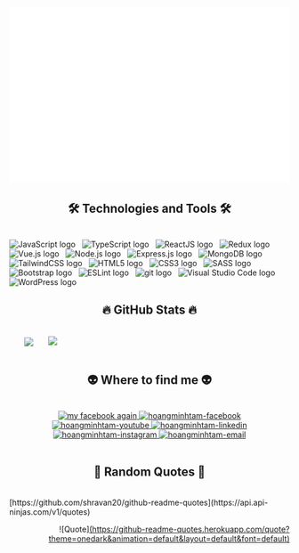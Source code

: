 <!--Hoang Tam cloned repo from Trungquandev -->
<a href="#" target="_blank">
  <img src="svg/minhtam.svg" width="1200" alt="Click to see the source" />
</a>

<h2 align="center">🛠 Technologies and Tools 🛠</h2>
<br>
<!-- https://simpleicons.org/ -->
<span><img src="https://img.shields.io/badge/JavaScript-282C34?logo=javascript&logoColor=F7DF1E" alt="JavaScript logo" title="JavaScript" height="25" /></span>
&nbsp;
<span><img src="https://img.shields.io/badge/TypeScript-282C34?logo=typescript&logoColor=3178C6" alt="TypeScript logo" title="TypeScript" height="25" /></span>
&nbsp;
<span><img src="https://img.shields.io/badge/ReactJS-282C34?logo=react&logoColor=61DAFB" alt="ReactJS logo" title="ReactJS" height="25" /></span>
&nbsp;
<span><img src="https://img.shields.io/badge/Redux-282C34?logo=redux&logoColor=764ABC" alt="Redux logo" title="Redux" height="25" /></span>
&nbsp;
<span><img src="https://img.shields.io/badge/Vue.js-282C34?logo=vue.js&logoColor=4FC08D" alt="Vue.js logo" title="Vue.js" height="25" /></span>
&nbsp;
<!-- <span><img src="https://img.shields.io/badge/Nuxt.js-282C34?logo=nuxt.js&logoColor=4FC08D" alt="Nuxt.js logo" title="Nuxt.js" height="25" /></span>
&nbsp; -->
<span><img src="https://img.shields.io/badge/Node.js-282C34?logo=node.js&logoColor=00F200" alt="Node.js logo" title="Node.js" height="25" /></span>
&nbsp;
<span><img src="https://img.shields.io/badge/Express-282C34?logo=express&logoColor=FFFFFF" alt="Express.js logo" title="Express.js" height="25" /></span>
&nbsp;
<span><img src="https://img.shields.io/badge/MongoDB-282C34?logo=mongodb&logoColor=47A248" alt="MongoDB logo" title="MongoDB" height="25" /></span>
&nbsp;
<span><img src="https://img.shields.io/badge/Tailwind%20CSS-282C34?logo=tailwind-css&logoColor=38B2AC" alt="TailwindCSS logo" title="TailwindCSS" height="25" /></span>
&nbsp;
<!-- <span><img src="https://img.shields.io/badge/Three.js-282C34?logo=three.js&logoColor=FFFFFF" alt="Three.js logo" title="Three.js" height="25" /></span>
&nbsp; -->
<span><img src="https://img.shields.io/badge/HTML5-282C34?logo=html5&logoColor=E34F26" alt="HTML5 logo" title="HTML5" height="25" /></span>
&nbsp;
<span><img src="https://img.shields.io/badge/CSS3-282C34?logo=css3&logoColor=1572B6" alt="CSS3 logo" title="CSS3" height="25" /></span>
&nbsp;
<span><img src="https://img.shields.io/badge/Sass-282C34?logo=sass&logoColor=CC6699" alt="SASS logo" title="SASS" height="25" /></span>
&nbsp;
<span><img src="https://img.shields.io/badge/Bootstrap-282C34?logo=bootstrap&logoColor=7952B3" alt="Bootstrap logo" title="Bootstrap" height="25" /></span>
&nbsp;
<span><img src="https://img.shields.io/badge/ESLint-282C34?logo=eslint&logoColor=4B32C3" alt="ESLint logo" title="ESLint" height="25" /></span>
&nbsp;
<span><img src="https://img.shields.io/badge/git-282C34?logo=git&logoColor=F05032" alt="git logo" title="git" height="25" /></span>
&nbsp;
<span><img src="https://img.shields.io/badge/VS%20Code-282C34?logo=visual-studio-code&logoColor=007ACC" alt="Visual Studio Code logo" title="Visual Studio Code" height="25" /></span>
&nbsp;
<!-- <span><img src="https://img.shields.io/badge/Firebase-282C34?logo=firebase&logoColor=FFCA28" alt="Firebase logo" title="Firebase" height="25" /></span>
&nbsp; -->
<span><img src="https://img.shields.io/badge/WordPress-282C34?logo=wordPress&logoColor=21759B" alt="WordPress logo" title="WordPress" height="25" /></span>
&nbsp;

<br>

<h2 align="center">🔥 GitHub Stats 🔥</h2>
<!-- https://github.com/anuraghazra/github-readme-stats -->
<br>
<div align=center>
  <a href="#" title="goddie9x">
    <img width="315" align="center" src="https://github-readme-stats.vercel.app/api/top-langs/?username=goddie9x&title_color=61dafb&text_color=ffffff&icon_color=61dafb&bg_color=20232a&langs_count=30&layout=compact&border_color=61dafb&hide_border=true" />
  </a>
  <a href="#" title="goddie9x">
    <img align="right" width="434" src="https://github-readme-stats.vercel.app/api?username=goddie9x&show_icons=true&theme=react&border_color=61dafb&hide_border=true" />
  </a>
</div>

<br>

<h2 align="center">👽 Where to find me 👽</h2>
<br>
<!-- https://icons8.com -->
<div align="center">
  <a href="[https://te11.herokuapp.com](https://www.facebook.com/goddie9x)" target="blank">
    <img width="90" height="90" src="https://te11.herokuapp.com/logo192.png](https://www.facebook.com/photo/?fbid=2987577364728004&set=a.102305139921922" alt="my facebook again" />
  </a>
  <a href="https://www.facebook.com/goddie9x" target="blank">
    <img src="https://img.icons8.com/bubbles/100/000000/facebook-new.png" alt="hoangminhtam-facebook" />
  </a>
  <a href="https://www.youtube.com/channel/UC5C6cbvmpS7FPcJ7pIbkczQ" target="blank">
    <img src="https://img.icons8.com/bubbles/100/000000/youtube-squared.png" alt="hoangminhtam-youtube" />
  </a>
  <a href="https://www.linkedin.com/in/ho%C3%A0ng-minh-t%C3%A2m-209236212" target="blank">
    <img src="https://img.icons8.com/bubbles/100/000000/linkedin.png" alt="hoangminhtam-linkedin" />
  </a>
  <a href="https://www.instagram.com/goddie9x" target="blank">
    <img src="https://img.icons8.com/bubbles/100/000000/instagram.png" alt="hoangminhtam-instagram" />
  </a>
  <a href="mailto:hoangminhtam7991@gmail.com" target="top">
    <img src="https://img.icons8.com/bubbles/100/000000/apple-mail.png" alt="hoangminhtam-email" />
  </a>
</div>

<br>

<h2 align="center">📑 Random Quotes 📑</h2>
<br>
[https://github.com/shravan20/github-readme-quotes](https://api.api-ninjas.com/v1/quotes)
<div align="right">

![Quote][(https://github-readme-quotes.herokuapp.com/quote?theme=onedark&animation=default&layout=default&font=default)](https://api.api-ninjas.com/v1/quotes)

</div>

